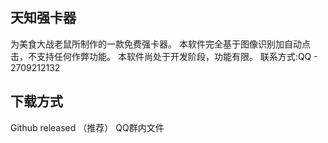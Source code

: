 ## 天知强卡器
为美食大战老鼠所制作的一款免费强卡器。
本软件完全基于图像识别加自动点击，不支持任何作弊功能。
本软件尚处于开发阶段，功能有限。
联系方式:QQ - 2709212132

## 下载方式
Github released （推荐）
QQ群内文件
